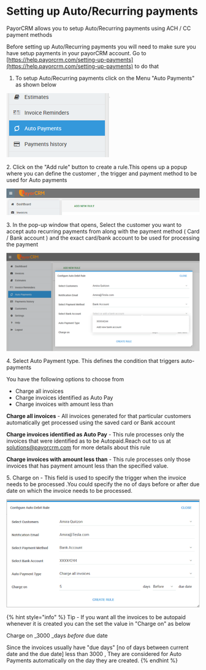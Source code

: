# Setting up Auto/Recurring payments

PayorCRM allows you to setup Auto/Recurring payments using ACH / CC payment methods

Before setting up Auto/Recurring payments you will need to make sure you have setup payments in your payorCRM account. Go to  [https://help.payorcrm.com/setting-up-payments](https://help.payorcrm.com/setting-up-payments) to do that

1. To setup Auto/Recurring payments click on the Menu "Auto Payments" as shown below

![](<.gitbook/assets/image (20).png>)

&#x20;2\. Click on the "Add rule" button to create a rule.This opens up a popup where you can define the customer , the trigger and payment method to be used for Auto payments

![](<.gitbook/assets/image (27).png>)

3\. In the pop-up window that opens,  Select the customer you want to accept auto recurring payments from along with the payment method ( Card / Bank account ) and the exact card/bank account to be used for processing the payment

![Select bank account to be used for Auto Payments](<.gitbook/assets/image (15).png>)

4\. Select Auto Payment type. This defines the condition that triggers auto-payments

You have the following options to choose from

* Charge all invoices
* Charge invoices identified as Auto Pay
* Charge invoices with amount less than

**Charge all invoices** - All invoices generated for that particular customers automatically get processed using the saved card or Bank account

**Charge invoices identified as Auto Pay** - This rule processes only the invoices that were identified as to be Autopaid.Reach out to us at solutions@payorcrm.com for more details about this rule

**Charge invoices with amount less than** - This rule processes only those invoices that has payment amount less than the specified value.

5\. Charge on - This field is used to specify the trigger when the invoice needs to be processed .You could specify the no of days before or after due date on which the invoice needs to be processed.



![](<.gitbook/assets/image (5).png>)

{% hint style="info" %}
Tip - If you want all the invoices to be autopaid whenever it is created you can the set the value in "Charge on" as below

Charge on  _3000  _days _before_ due date

Since the invoices usually have "due days" \[no of days between current date and the due date] less than 3000  , They are considered for Auto Payments automatically on the day they are created.
{% endhint %}
